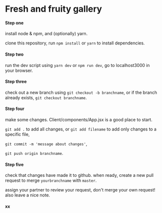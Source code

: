 # Fresh and fruity gallery

#### Step one
install node & npm, and (optionally) yarn. 

clone this repository, run `npm install` or `yarn` to install dependencies.

#### Step two
run the dev script using `yarn dev` or `npm run dev`, go to localhost3000 in your browser.

#### Step three
check out a new branch using `git checkout -b branchname`, or if the branch already exists, `git checkout branchname`.

#### Step four 
make some changes. Client/components/App.jsx is a good place to start.

`git add .` to add all changes, or `git add filename` to add only changes to a specific file,

`git commit -m 'message about changes'`,

`git push origin branchname`.

#### Step five
check that changes have made it to github. when ready, create a new pull request to merge `yourbranchname` with `master`. 

assign your partner to review your request, don't merge your own request! also leave a nice note. 

#### xx
